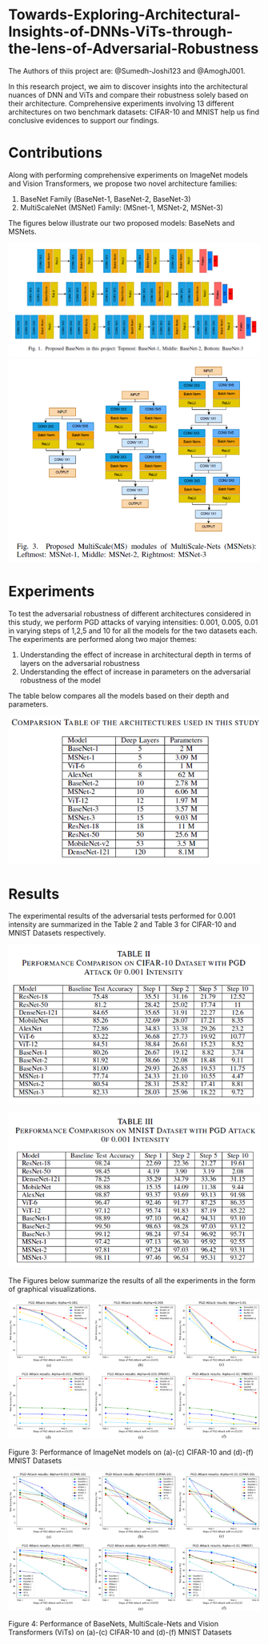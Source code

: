 # Towards-Exploring-Architectural-Insights-of-DNNs-ViTs-through-the-lens-of-Adversarial-Robustness
The Authors of thiis project are: @Sumedh-Joshi123 and @AmoghJ001.

In this research project, we aim to discover insights into the architectural nuances of DNN and ViTs and compare their robustness solely based on their architecture. Comprehensive experiments involving 13 different architectures on two benchmark datasets: CIFAR-10 and MNIST help us find conclusive evidences
to support our findings.

# Contributions
Along with performing comprehensive experiments on ImageNet models and Vision Transformers, we propose two novel architecture families:
1) BaseNet Family (BaseNet-1,  BaseNet-2, BaseNet-3)
2) MultiScaleNet (MSNet) Family: (MSnet-1, MSNet-2, MSNet-3)

The figures below illustrate our two proposed models: BaseNets and MSNets.

![IMG](./Results/basenets.png)
![IMG](./Results/msnets.png)

# Experiments
To test the adversarial robustness of different architectures considered in this study, we perform PGD attacks of varying intensities: 0.001, 0.005, 0.01 in varying steps of 1,2,5 and 10 for all the models for the two datasets each.
The experiments are performed along two major themes:
1) Understanding the effect of increase in architectural depth in terms of layers on the adversarial robustness
2) Understanding the effect of increase in parameters on the adversarial robustness of the model

The table below compares all the models based on their depth and parameters.

![IMG](./Results/compare13.png)

# Results
The experimental results of the adversarial tests performed for 0.001 intensity are summarized in the Table 2 and Table 3 for CIFAR-10 and MNIST Datasets respectively. 

![IMG](./Results/compare_cifar.png)

![IMG](./Results/compare_mnist.png)

The Figures below summarize the results of all the experiments in the form of graphical visualizations. 

![IMG](./Results/img-all.png)

Figure 3: Performance of ImageNet models on (a)-(c) CIFAR-10 and (d)-(f) MNIST Datasets

![IMG](./Results/all-self.png)

Figure 4: Performance of BaseNets, MultiScale-Nets and Vision Transformers (ViTs) on (a)-(c) CIFAR-10 and (d)-(f) MNIST Datasets
